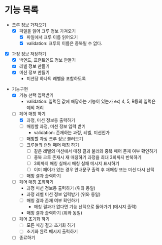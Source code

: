 # 기능 목록

- 크루 정보 가져오기
  - [x] 파일을 읽어 크루 정보 가져오기
    - [x] 파일에서 크루 이름 읽어오기
    - [x] validation: 크루의 이름은 증복될 수 없다.
- [x] 과정 정보 저장하기
  - [x] 백엔드, 프런트엔드 정보 만들기
  - [x] 레벨 정보 만들기
  - [x] 미션 정보 만들기
    - 미션당 하나의 레벨을 포함하도록
- 기능구현
  - [x] 기능 선택 입력받기
    - validation: 입력된 값에 해당하는 기능이 있는가 ex) 4, 5, R등의 입력은 예외 처리
  - [ ] 페어 매칭 하기
    - [x] 과정, 미션 정보등 출력하기
    - [ ] 매칭할 과정, 미션 정보 입력 받기
      - validation: 존재하는 과정, 레벨, 미션인가
    - [ ] 매칭할 과정 크루 정보 불러오기
    - [ ] 크루들의 랜덤 패어 매칭 하기
      - [ ] 같은 레벨의 미션에서 매칭 결과 불러와 중복 패어 존재 여부 확인하기
      - [ ] 중복 크루 존재시 재 매칭하기 과정을 최대 3회까지 반복하기
      - [ ] 3회까지 매칭 실패시 매칭 실패 메시지 표시하기
      - [ ] 이미 패어가 있는 경우 안내문구 출력 후 재매칭 또는 미션 다시 선택
    - [ ] 매칭 결과 출력하기
  - [ ] 페어 매칭 조회하기
    - 과정 미션 정보등 출력하기 (위와 동일)
    - 과정 레벨 미션 정보 입력받기 (위와 동일)
    - [ ] 매칭 결과 존재 여부 확인하기
      - 매칭 결과가 없다면 기능 선택으로 돌아가기 (메시지 출력)
    - 매칭 결과 출력하기 (위와 동일)
  - [ ] 페어 초기화 하기
    - [ ] 모든 매칭 결과 초기화 하기
    - [ ] 초기화 완료 메시지 출력하기
  - [ ] 종료하기